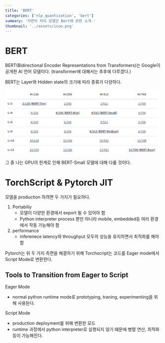 ```yaml
---
title: 'BERT'
categories: ['nlp_quantization', 'bert']
summary: '자연어 처리 모델인 Bert에 관한 소개.'
thumbnail: '../assets/icon.png'
---
```

# BERT
BERT(Bidirectional Encoder Representations from Transformers)는 Google이 공개한 AI 언어 모델이다.
(transformer에 대해서는 추후에 다루겠다.)

BERT는 Layer와 Hidden state의 크기에 따라 종류가 다양하다.

![bert_models](./assets/01_bert_models.PNG "bert_models")

그 중 나는 GPU의 한계로 인해 BERT-Small 모델에 대해 다룰 것이다.






# TorchScript & Pytorch JIT
모델을 production 하려면 두 가지가 필요하다.
1. Portabiliy
    * 모델이 다양한 환경에서 export 될 수 있어야 함
    * Python interpreter process 뿐만 아니라 mobile, embedded등 여러 환경에서 작동 가능해야 함
2. performance
    * inferenece latency와 throughput 모두의 성능을 유지하면서 최적화를 해야함

Pytorch는 위 두 가지 측면을 해결하기 위해 Torchscript는 코드를 Eager mode에서 Script Mode로 변환한다.

## Tools to Transition from Eager to Script
Eager Mode
* normal python runtime mode로 prototyping, traning, experimenting을 위해 사용된다.

Script Mode
* production deployment를 위해 변환한 모드
* runtime 과정에서 python interpreter로 실행되지 않기 떄문에 병렬 연산, 최적화등이 가능해진다.






